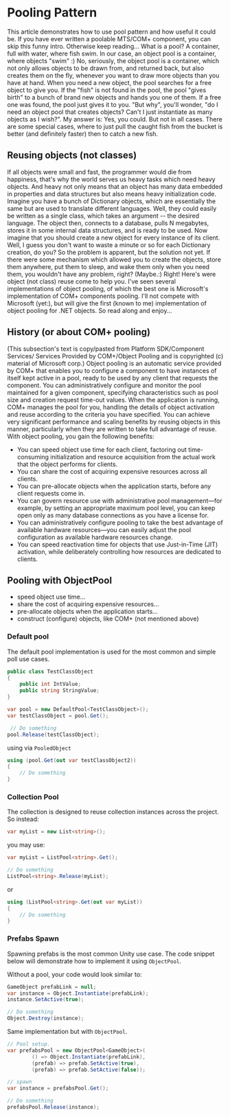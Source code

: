 # Pooling Pattern
This article demonstrates how to use pool pattern and how useful it could be. If you have ever written a poolable MTS/COM+ component, you can skip this funny intro. Otherwise keep reading... What is a pool? A container, full with water, where fish swim. In our case, an object pool is a container, where objects "swim" :) No, seriously, the object pool is a container, which not only allows objects to be drawn from, and returned back, but also creates them on the fly, whenever you want to draw more objects than you have at hand. When you need a new object, the pool searches for a free object to give you. If the "fish" is not found in the pool, the pool "gives birth" to a bunch of brand new objects and hands you one of them. If a free one was found, the pool just gives it to you. "But why", you'll wonder, "do I need an object pool that creates objects? Can't I just instantiate as many objects as I wish?". My answer is: Yes, you could. But not in all cases. There are some special cases, where to just pull the caught fish from the bucket is better (and definitely faster) then to catch a new fish.

## Reusing objects (not classes)
If all objects were small and fast, the programmer would die from happiness, that's why the world serves us heavy tasks which need heavy objects. And heavy not only means that an object has many data embedded in properties and data structures but also means heavy initialization code. Imagine you have a bunch of Dictionary objects, which are essentially the same but are used to translate different languages. Well, they could easily be written as a single class, which takes an argument -- the desired language. The object then, connects to a database, pulls N megabytes, stores it in some internal data structures, and is ready to be used. Now imagine that you should create a new object for every instance of its client. Well, I guess you don't want to waste a minute or so for each Dictionary creation, do you? So the problem is apparent, but the solution not yet. If there were some mechanism which allowed you to create the objects, store them anywhere, put them to sleep, and wake them only when you need them, you wouldn't have any problem, right? (Maybe.:) Right! Here's were object (not class) reuse come to help you. I've seen several implementations of object pooling, of which the best one is Microsoft's implementation of COM+ components pooling. I'll not compete with Microsoft (yet:), but will give the first (known to me) implementation of object pooling for .NET objects. So read along and enjoy...

## History (or about COM+ pooling)
(This subsection's text is copy/pasted from Platform SDK/Component Services/ Services Provided by COM+/Object Pooling and is copyrighted (c) material of Microsoft corp.)
Object pooling is an automatic service provided by COM+ that enables you to configure a component to have instances of itself kept active in a pool, ready to be used by any client that requests the component. You can administratively configure and monitor the pool maintained for a given component, specifying characteristics such as pool size and creation request time-out values. When the application is running, COM+ manages the pool for you, handling the details of object activation and reuse according to the criteria you have specified.
You can achieve very significant performance and scaling benefits by reusing objects in this manner, particularly when they are written to take full advantage of reuse. With object pooling, you gain the following benefits:

* You can speed object use time for each client, factoring out time-consuming initialization and resource acquisition from the actual work that the object performs for clients.
* You can share the cost of acquiring expensive resources across all clients.
* You can pre-allocate objects when the application starts, before any client requests come in.
* You can govern resource use with administrative pool management—for example, by setting an appropriate maximum pool level, you can keep open only as many database connections as you have a license for.
* You can administratively configure pooling to take the best advantage of available hardware resources—you can easily adjust the pool configuration as available hardware resources change.
* You can speed reactivation time for objects that use Just-in-Time (JIT) activation, while deliberately controlling how resources are dedicated to clients.

## Pooling with ObjectPool
* speed object use time...
* share the cost of acquiring expensive resources...
* pre-allocate objects when the application starts...
* construct (configure) objects, like COM+ (not mentioned above)

### Default pool
The default pool implementation is used for the most common and simple poll use cases. 

```csharp
public class TestClassObject
{
    public int IntValue;
    public string StringValue;
}

var pool = new DefaultPool<TestClassObject>();
var testClassObject = pool.Get();

 // Do something
pool.Release(testClassObject);
```

using via `PooledObject`

```csharp
using (pool.Get(out var testClassObject2))
{
    // Do something
}
```

### Collection Pool
The collection is designed to reuse collection instances across the project. So instead:
```csharp
var myList = new List<string>();
```

you may use:
```csharp
var myList = ListPool<string>.Get();

// Do something
ListPool<string>.Release(myList);
```
or
```csharp
using (ListPool<string>.Get(out var myList))
{
    // Do something
}
```

### Prefabs Spawn
Spawning prefabs is the most common Unity use case. The code snippet below will demonstrate how to implement it using `ObjectPool`.

Without a pool, your code would look similar to:

```csharp
GameObject prefabLink = null;
var instance = Object.Instantiate(prefabLink);
instance.SetActive(true);

// Do something
Object.Destroy(instance);
```

Same implementation but with `ObjectPool`.

```csharp
// Pool setup.
var prefabsPool = new ObjectPool<GameObject>(
        () => Object.Instantiate(prefabLink),
        (prefab) => prefab.SetActive(true),
        (prefab) => prefab.SetActive(false));

// spawn
var instance = prefabsPool.Get();

// Do something
prefabsPool.Release(instance);
```
